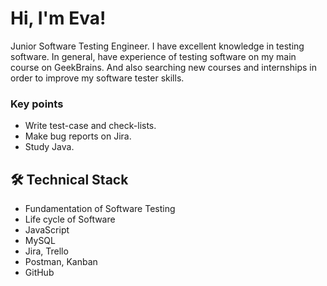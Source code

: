 # Hi, I'm Eva!
Junior Software Testing Engineer. I have excellent knowledge in testing software.
In general, have experience of testing software on my main course on GeekBrains. And also searching new courses and internships in order to improve my software tester skills.

### Key points
*   Write test-case and check-lists.
*   Make bug reports on Jira.
*   Study Java.


## 🛠 Technical Stack
*   Fundamentation of Software Testing
*   Life cycle of Software
*   JavaScript 
*   MySQL
*   Jira, Trello
*   Postman, Kanban 
*   GitHub
